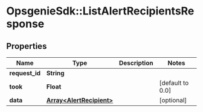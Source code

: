 # OpsgenieSdk::ListAlertRecipientsResponse

## Properties
Name | Type | Description | Notes
------------ | ------------- | ------------- | -------------
**request_id** | **String** |  | 
**took** | **Float** |  | [default to 0.0]
**data** | [**Array&lt;AlertRecipient&gt;**](AlertRecipient.md) |  | [optional] 


